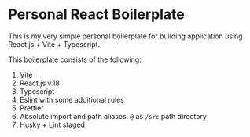 # Personal React Boilerplate
This is my very simple personal boilerplate for building application using React.js + Vite + Typescript.

This boilerplate consists of the following:
1. Vite
2. React.js v.18
3. Typescript
4. Eslint with some additional rules
5. Prettier
6. Absolute import and path aliases. `@` as `/src` path directory
7. Husky + Lint staged
